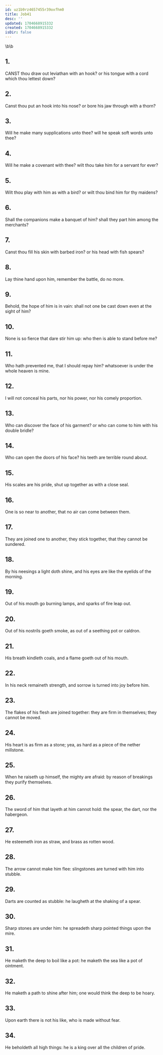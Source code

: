```yaml
---
id: uz1b9rz4657455r39oxfhm0
title: Job41
desc: ''
updated: 1704668915332
created: 1704668915332
isDir: false
---
```

\b\b
## 1.
CANST thou draw out leviathan with an hook?  or his tongue with a cord which thou lettest down?
## 2.
Canst thou put an hook into his nose?  or bore his jaw through with a thorn?
## 3.
Will he make many supplications unto thee?  will he speak soft words unto thee?
## 4.
Will he make a covenant with thee?  wilt thou take him for a servant for ever?
## 5.
Wilt thou play with him as with a bird?  or wilt thou bind him for thy maidens?
## 6.
Shall the companions make a banquet of him?  shall they part him among the merchants?
## 7.
Canst thou fill his skin with barbed iron?  or his head with fish spears?
## 8.
Lay thine hand upon him, remember the battle, do no more.
## 9.
Behold, the hope of him is in vain: shall not one be cast down even at the sight of him?
## 10.
None is so fierce that dare stir him up: who then is able to stand before me?
## 11.
Who hath prevented me, that I should repay him?  whatsoever is under the whole heaven is mine.
## 12.
I will not conceal his parts, nor his power, nor his comely proportion.
## 13.
Who can discover the face of his garment?  or who can come to him with his double bridle?
## 14.
Who can open the doors of his face?  his teeth are terrible round about.
## 15.
His scales are his pride, shut up together as with a close seal.
## 16.
One is so near to another, that no air can come between them.
## 17.
They are joined one to another, they stick together, that they cannot be sundered.
## 18.
By his neesings a light doth shine, and his eyes are like the eyelids of the morning.
## 19.
Out of his mouth go burning lamps, and sparks of fire leap out.
## 20.
Out of his nostrils goeth smoke, as out of a seething pot or caldron.
## 21.
His breath kindleth coals, and a flame goeth out of his mouth.
## 22.
In his neck remaineth strength, and sorrow is turned into joy before him.
## 23.
The flakes of his flesh are joined together: they are firm in themselves; they cannot be moved.
## 24.
His heart is as firm as a stone; yea, as hard as a piece of the nether millstone.
## 25.
When he raiseth up himself, the mighty are afraid: by reason of breakings they purify themselves.
## 26.
The sword of him that layeth at him cannot hold: the spear, the dart, nor the habergeon.
## 27.
He esteemeth iron as straw, and brass as rotten wood.
## 28.
The arrow cannot make him flee: slingstones are turned with him into stubble.
## 29.
Darts are counted as stubble: he laugheth at the shaking of a spear.
## 30.
Sharp stones are under him: he spreadeth sharp pointed things upon the mire.
## 31.
He maketh the deep to boil like a pot: he maketh the sea like a pot of ointment.
## 32.
He maketh a path to shine after him; one would think the deep to be hoary.
## 33.
Upon earth there is not his like, who is made without fear.
## 34.
He beholdeth all high things: he is a king over all the children of pride.
